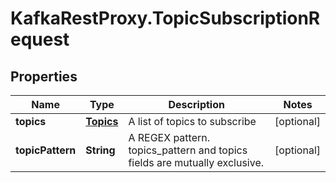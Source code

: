 # KafkaRestProxy.TopicSubscriptionRequest

## Properties
Name | Type | Description | Notes
------------ | ------------- | ------------- | -------------
**topics** | [**Topics**](Topics.md) | A list of topics to subscribe | [optional] 
**topicPattern** | **String** | A REGEX pattern. topics_pattern and topics fields are mutually exclusive. | [optional] 


